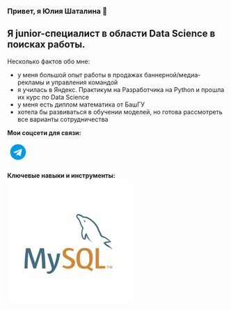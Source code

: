 ### Привет, я Юлия Шаталина 👋

## Я junior-специалист в области Data Science  в поисках работы.

Несколько фактов обо мне:
- у меня большой опыт работы в продажах баннерной/медиа-рекламы и управления командой
- я училась в  Яндекс. Практикум на Разработчика на Python и прошла их курс по Data Science
- у меня есть диплом математика от БашГУ
- хотела бы развиваться в обучении моделей, но готова рассмотреть все варианты сотрудничества

**Мои соцсети для связи:**

[![tg](https://github.com/fromufawithlove/fromufawithlove/blob/main/tg3.png)](https://t.me/orangelu)

**Ключевые навыки и инструменты:**
![sql](https://raw.githubusercontent.com/github/explore/80688e429a7d4ef2fca1e82350fe8e3517d3494d/topics/mysql/mysql.png)
